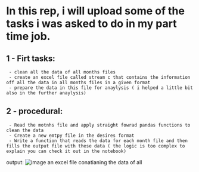 # In this rep, i will upload some of the tasks i was asked to do in my part time job. 
## 1 - Firt tasks:
     - clean all the data of all months files
     - create an excel file called stream c that contains the information off all the data in all months files in a given format
     - prepare the data in this file for anaylysis ( i helped a little bit also in the further anaylysis)
## 2 - procedural:
     - Read the motnhs file and apply straight fowrad pandas functions to clean the data
     - Create a new emtpy file in the desires format
     - Write a function that reads the data for each month file and then fills the output file with these data ( the logic is too complex to explain you can check it out in the notebook)
    

output:
  ![image](https://github.com/iLawFD/Part-time-Data-analysis/assets/88871860/a8703129-ba0a-470d-83d2-67b08d7705ac)
  an excel file conatianing the data of all 

